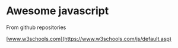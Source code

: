 # Awesome javascript

From github repositories

[www.w3schools.com](https://www.w3schools.com/js/default.asp)
